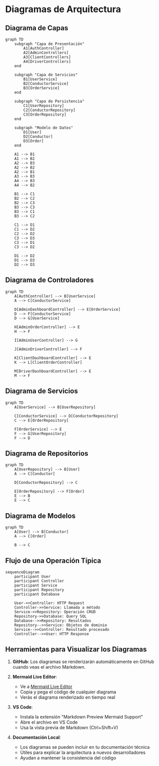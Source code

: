 # Diagramas de Arquitectura

## Diagrama de Capas

```mermaid
graph TD
    subgraph "Capa de Presentación"
        A1[AuthController]
        A2[AdminControllers]
        A3[ClientControllers]
        A4[DriverControllers]
    end

    subgraph "Capa de Servicios"
        B1[UserService]
        B2[ConductorService]
        B3[OrderService]
    end

    subgraph "Capa de Persistencia"
        C1[UserRepository]
        C2[ConductorRepository]
        C3[OrderRepository]
    end

    subgraph "Modelo de Datos"
        D1[User]
        D2[Conductor]
        D3[Order]
    end

    A1 --> B1
    A1 --> B2
    A2 --> B3
    A2 --> B2
    A2 --> B1
    A3 --> B3
    A4 --> B3
    A4 --> B2

    B1 --> C1
    B2 --> C2
    B2 --> C3
    B3 --> C3
    B3 --> C1
    B3 --> C2

    C1 --> D1
    C1 --> D2
    C2 --> D2
    C3 --> D3
    C3 --> D1
    C3 --> D2

    D1 --> D2
    D1 --> D3
    D2 --> D3
```

## Diagrama de Controladores

```mermaid
graph TD
    A[AuthController] --> B[UserService]
    A --> C[ConductorService]
    
    D[AdminDashboardController] --> E[OrderService]
    D --> F[ConductorService]
    D --> G[UserService]
    
    H[AdminOrderController] --> E
    H --> F
    
    I[AdminUserController] --> G
    
    J[AdminDriverController] --> F
    
    K[ClientDashboardController] --> E
    K --> L[ClientOrderController]
    
    M[DriverDashboardController] --> E
    M --> F
```

## Diagrama de Servicios

```mermaid
graph TD
    A[UserService] --> B[UserRepository]
    
    C[ConductorService] --> D[ConductorRepository]
    C --> E[OrderRepository]
    
    F[OrderService] --> E
    F --> G[UserRepository]
    F --> D
```

## Diagrama de Repositorios

```mermaid
graph TD
    A[UserRepository] --> B[User]
    A --> C[Conductor]
    
    D[ConductorRepository] --> C
    
    E[OrderRepository] --> F[Order]
    E --> B
    E --> C
```

## Diagrama de Modelos

```mermaid
graph TD
    A[User] --> B[Conductor]
    A --> C[Order]
    
    B --> C
```

## Flujo de una Operación Típica

```mermaid
sequenceDiagram
    participant User
    participant Controller
    participant Service
    participant Repository
    participant Database

    User->>Controller: HTTP Request
    Controller->>Service: Llamada a método
    Service->>Repository: Operación CRUD
    Repository->>Database: Query SQL
    Database-->>Repository: Resultados
    Repository-->>Service: Objetos de dominio
    Service-->>Controller: Resultado procesado
    Controller-->>User: HTTP Response
```

## Herramientas para Visualizar los Diagramas

1. **GitHub**: Los diagramas se renderizarán automáticamente en GitHub cuando veas el archivo Markdown.

2. **Mermaid Live Editor**: 
   - Ve a [Mermaid Live Editor](https://mermaid.live)
   - Copia y pega el código de cualquier diagrama
   - Verás el diagrama renderizado en tiempo real

3. **VS Code**:
   - Instala la extensión "Markdown Preview Mermaid Support"
   - Abre el archivo en VS Code
   - Usa la vista previa de Markdown (Ctrl+Shift+V)

4. **Documentación Local**:
   - Los diagramas se pueden incluir en tu documentación técnica
   - Útiles para explicar la arquitectura a nuevos desarrolladores
   - Ayudan a mantener la consistencia del código 
